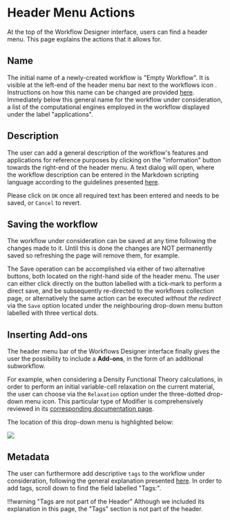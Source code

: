 # Header Menu Actions

At the top of the Workflow Designer interface, users can find a header menu. This page explains the actions that it allows for. 

## Name

The initial name of a newly-created workflow is "Empty Workflow". It is visible at the left-end of the header menu bar next to the workflows icon <i class="zmdi zmdi-dot-circle zmdi-hc-border"></i>. Instructions on how this name can be changed are provided [here](../entities-general/actions/name.md). Immediately below this general name for the workflow under consideration, a list of the computational engines employed in the workflow displayed under the label "applications".  

## Description

The user can add a general description of the workflow's features and applications for reference purposes by clicking on the "information" button <i class="zmdi zmdi-info-outline zmdi-hc-border"></i> towards the right-end of the header menu. A text dialog will open, where the workflow description can be entered in the Markdown scripting language according to the guidelines presented [here](../entities-general/actions/metadata.md). 

Please click on `OK` once all required text has been entered and needs to be saved, or `Cancel` to revert.

## Saving the workflow

The workflow under consideration can be saved at any time following the changes made to it. Until this is done the changes are NOT permanently saved so refreshing the page will remove them, for example. 

The Save operation can be accomplished via either of two alternative buttons, both located on the right-hand side of the header menu. The user can either click directly on the button labelled with a tick-mark <i class="zmdi zmdi-check zmdi-hc-border"></i> to perform a direct save, and be subsequently re-directed to the workflows collection page, or alternatively the same action can be executed *without the redirect* via the `Save` option located under the neighbouring drop-down menu button labelled with three vertical dots.

## Inserting Add-ons

The header menu bar of the Workflows Designer interface finally gives the user the possibility to include a **Add-ons**, in the form of an additional subworkflow. 

For example, when considering a Density Functional Theory calculations, in order to perform an initial variable-cell relaxation on the current material, the user can choose via the `Relaxation` option under the three-dotted drop-down menu icon. This particular type of Modifier is comprehensively reviewed in its [corresponding documentation page](../workflows/addons/structural-relaxation.md).

The location of this drop-down menu is highlighted below:

<img src="/images/modifier-menu.png" >

## Metadata

The user can furthermore add descriptive `tags` to the workflow under consideration, following the general explanation presented [here](../entities-general/actions/metadata.md). In order to add tags, scroll down to find the field labelled "Tags:".

!!!warning "Tags are not part of the Header"
    Although we included its explanation in this page, the "Tags" section is not part of the header.

